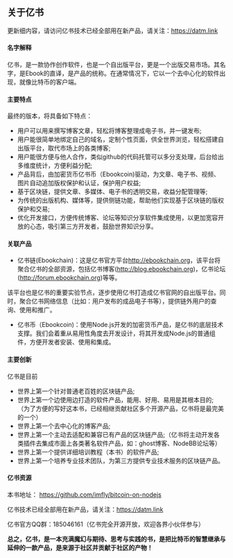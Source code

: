 ## 关于亿书

更新细内容，请访问亿书技术已经全部用在新产品，请关注：https://datm.link

#### 名字解释

亿书，是一款协作创作软件，也是一个自出版平台，更是一个出版交易市场。其名字，是Ebook的直译，是产品的统称。在通常情况下，它以一个去中心化的软件出现，就像比特币的客户端。

#### 主要特点

最终的版本，将具备如下特点：

* 用户可以用来撰写博客文章，轻松将博客整理成电子书，并一键发布;
* 用户能很简单地绑定自己的域名，定制个性页面，供全世界浏览，轻松搭建自出版平台，取代市场上的各类博客;
* 用户能很方便与他人合作，类似github的代码托管可以多分支处理，后台给出多维度统计，方便利益分配;
* 产品背后，由加密货币亿书币（Ebookcoin)驱动，为文章、电子书、视频、图片自动追加版权保护和认证，保护用户权益;
* 基于区块链，提供文章、多媒体、电子书的透明交易，收益分配管理等;
* 为传统的出版机构、媒体等，提供侧链功能，帮助他们实现基于区块链的版权保护和交易;
* 优化开发接口，方便传统博客、论坛等知识分享软件集成使用，以更加宽容开放的心态，吸引第三方开发者，鼓励世界知识分享。

#### 关联产品

* 亿书链(Ebookchain)：这是亿书官方平台<http://ebookchain.org>，该平台将聚合亿书的全部资源，包括亿书博客(<http://blog.ebookchain.org>)，亿书论坛(<http://forum.ebookchain.org>)等等。

该平台也是亿书的重要实验节点，逐步使用亿书打造成亿书官网的自出版平台。同时，聚合亿书网络信息（比如：用户发布的成品电子书等），提供链外用户的查询、使用和推广。

* 亿书币（Ebookcoin)：使用Node.js开发的加密货币产品，是亿书的底层技术支撑。我们会着重从易用性角度去开发设计，将其开发成Node.js的普通组件，方便开发者安装、使用和集成。

#### 主要创新

亿书是目前

* 世界上第一个针对普通老百姓的区块链产品;
* 世界上第一个边使用边打造的软件产品，能用、好用、易用是其根本目的;（为了方便的写好这本书，已经相继贡献社区多个开源产品，亿书将是最完美的一个）
* 世界上第一个去中心化的博客产品;
* 世界上第一个主动去适配和兼容已有产品的区块链产品;（亿书将主动开发各类插件去集成市面上各类著名软件产品，如：ghost博客、NodeBB论坛等）
* 世界上第一个提供详细培训教程（本书）的软件产品;
* 世界上第一个培养专业技术团队，为第三方提供专业技术服务的区块链产品。

#### 亿书资源

本书地址： https://github.com/imfly/bitcoin-on-nodejs

亿书技术已经全部用在新产品，请关注：https://datm.link

亿书官方QQ群：185046161（亿书完全开源开放，欢迎各界小伙伴参与）

**总之，亿书，是一本充满魔幻与期待、思考与实践的书，是把比特币的智慧继承与延伸的一款产品，是来源于社区并贡献于社区的产物！**
